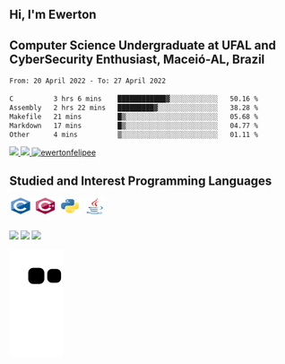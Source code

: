 ## Hi, I'm Ewerton 
## Computer Science Undergraduate at UFAL and CyberSecurity Enthusiast, Maceió-AL, Brazil

<!--START_SECTION:waka-->

```text
From: 20 April 2022 - To: 27 April 2022

C          3 hrs 6 mins    ████████████▓░░░░░░░░░░░░   50.16 %
Assembly   2 hrs 22 mins   █████████▓░░░░░░░░░░░░░░░   38.28 %
Makefile   21 mins         █▒░░░░░░░░░░░░░░░░░░░░░░░   05.68 %
Markdown   17 mins         █▒░░░░░░░░░░░░░░░░░░░░░░░   04.77 %
Other      4 mins          ▒░░░░░░░░░░░░░░░░░░░░░░░░   01.11 %
```

<!--END_SECTION:waka-->

 <div>
  <a href="https://github.com/ewertonfelipee">
  <img height="162" src="https://github-readme-stats.vercel.app/api?username=ewertonfelipee&show_icons=true&theme=jolly&include_all_commits=true&count_private=true"/>
  <img height="162" src="https://github-readme-stats.vercel.app/api/top-langs/?username=ewertonfelipee&layout=compact&langs_count=7&theme=shades-of-purple"/>
  <a href="https://github.com/ewertonfelipee">
  <img height="162" src="https://github-readme-streak-stats.herokuapp.com/?user=ewertonfelipee&theme=jolly&border=61dafb&hide_border=false"         alt="ewertonfelipee"/></a>
   
   ##
   
</div> 
<div style="display: inline_block"></div>
  <h2>Studied and Interest Programming Languages</h2>
<div style="display: inline_block">
  <img align="center" alt="Ewerton-C" height="30" width="40" src="https://github.com/devicons/devicon/blob/master/icons/c/c-original.svg">
  <img align="center" alt="Ewerton-CPP" height="30" width="40" src="https://github.com/devicons/devicon/blob/master/icons/cplusplus/cplusplus-original.svg">
  <img align="center" alt="Ewerton-Python" height="30" width="40" src="https://github.com/devicons/devicon/blob/master/icons/python/python-original.svg">
  <img align="center" alt="Ewerton-Java" height="30" width="40" src="https://github.com/devicons/devicon/blob/master/icons/java/java-original.svg">
</div> 
 
  ##
 
<div> 
  <a href="https://instagram.com/xwxrtxn" target="_blank"><img src="https://img.shields.io/badge/-Instagram-%23E4405F?style=for-the-badge&logo=instagram&logoColor=white" target="_blank"></a>
  <a href="mailto:ewertonfmarinho@protonmail.ch"><img src="https://img.shields.io/badge/ProtonMail-8B89CC?style=for-the-badge&logo=protonmail&logoColor=white" target="_blank"></a>
  <a href="https://www.linkedin.com/in/ewerton-felipe-silva-marinho-785653168/" target="_blank"><img src="https://img.shields.io/badge/-LinkedIn-%230077B5?style=for-the-badge&logo=linkedin&logoColor=white" target="_blank"></a>
 
  ![Snake animation](https://github.com/ewertonfelipee/ewertonfelipee/blob/output/github-contribution-grid-snake.svg)
 
</div>
